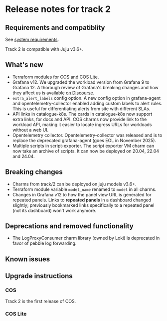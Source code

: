 # Release notes for track 2

## Requirements and compatiblity
See [system requirements](system-requirements.md).

Track 2 is compatible with Juju v3.6+.

## What's new

- Terraform modules for COS and COS Lite.
- Grafana v12. We upgraded the workload version from Grafana 9 to Grafana 12. A thorough review of Grafana's breaking changes and how they affect us is available [on Discourse](https://discourse.charmhub.io/t/cos-will-start-using-grafana-12-what-changed/18868).
- `extra_alert_labels` config option. A new config option in grafana-agent and opentelemetry-collector enabled adding custom labels to alert rules. This is useful for differentiating alerts from site with different SLAs.
- API links in catalogue-k8s. The cards in catalogue-k8s now support extra links, for docs and API. COS charms now provide link to the workload API, making it easier to locate ingress URLs
for workloads without a web UI.
- Opentelemetry collector. Opentelemetry-collector was released and is to replace the deprecated grafana-agent (goes EOL in November 2025).
- Multiple scripts in script-exporter. The script exporter VM charm can now take an archive of scripts. It can now be deployed on 20.04, 22.04 and 24.04.

## Breaking changes
- Charms from track/2 can be deployed on juju models v3.6+.
- Terraform module variable `model_name` renamed to `model` in all charms.
- Changes in Grafana v12 to how the panel view URL is generated for repeated panels. Links to **repeated panels** in a dashboard changed slightly; previously bookmarked links specifically to a repeated panel (not its dashboard) won't work anymore.

## Deprecations and removed functionality
- The LogProxyConsumer charm library (owned by Loki) is deprecated in favor of pebble log forwarding.

## Known issues


## Upgrade instructions

### COS

Track 2 is the first release of COS.

### COS Lite

